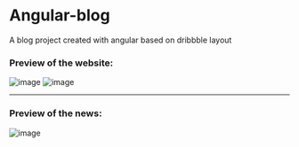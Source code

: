 # Angular-blog
A blog project created with angular based on dribbble layout

### Preview of the website:

![image](https://github.com/Gabriel-Gald1n0/angular-blog/assets/92198024/a7127bbc-6a45-49b9-b31b-2efb2d96550f)
![image](https://github.com/Gabriel-Gald1n0/angular-blog/assets/92198024/70ada374-8aa2-4c87-99bd-96e5484eee69)
______________________________________________________________________________________________________________

### Preview of the news:
![image](https://github.com/Gabriel-Gald1n0/angular-blog/assets/92198024/f9649ff4-0e72-4ab5-a865-2f46ece00d10)

